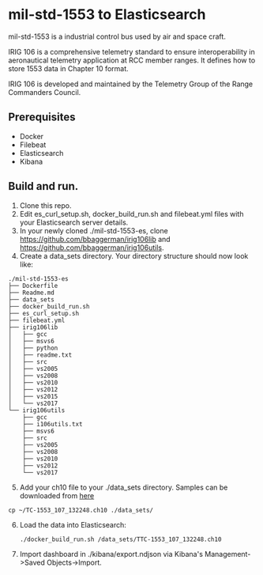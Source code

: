 # mil-std-1553 to Elasticsearch

mil-std-1553 is a industrial control bus used by air and space craft.

IRIG 106 is a comprehensive telemetry standard to ensure interoperability in aeronautical telemetry application at RCC member ranges. It defines how to store 1553 data in Chapter 10 format.

IRIG 106 is developed and maintained by the Telemetry Group of the Range Commanders Council.

## Prerequisites
* Docker
* Filebeat
* Elasticsearch
* Kibana

## Build and run.

1. Clone this repo.
2. Edit es_curl_setup.sh, docker_build_run.sh and filebeat.yml files with your Elasticsearch server details.
3. In your newly cloned ./mil-std-1553-es, clone  https://github.com/bbaggerman/irig106lib and https://github.com/bbaggerman/irig106utils.
4. Create a data_sets directory. Your directory structure should now look like:
```
./mil-std-1553-es
├── Dockerfile
├── Readme.md
├── data_sets
├── docker_build_run.sh
├── es_curl_setup.sh
├── filebeat.yml
├── irig106lib
│   ├── gcc
│   ├── msvs6
│   ├── python
│   ├── readme.txt
│   ├── src
│   ├── vs2005
│   ├── vs2008
│   ├── vs2010
│   ├── vs2012
│   ├── vs2015
│   └── vs2017
└── irig106utils
    ├── gcc
    ├── i106utils.txt
    ├── msvs6
    ├── src
    ├── vs2005
    ├── vs2008
    ├── vs2010
    ├── vs2012
    └── vs2017
```
5. Add your ch10 file to your ./data_sets directory. Samples can be downloaded from [here](http://www.irig106.org/wiki/sample_data_files)

  ```cp ~/TC-1553_107_132248.ch10 ./data_sets/```

6. Load the data into Elasticsearch:

   ```./docker_build_run.sh /data_sets/TTC-1553_107_132248.ch10```

7. Import dashboard in ./kibana/export.ndjson via Kibana's Management->Saved Objects->Import.
